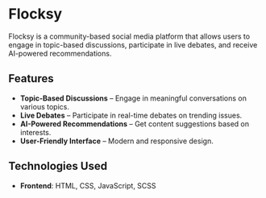 # Flocksy

Flocksy is a community-based social media platform that allows users to engage in topic-based discussions, participate in live debates, and receive AI-powered recommendations.

## Features
- **Topic-Based Discussions** – Engage in meaningful conversations on various topics.
- **Live Debates** – Participate in real-time debates on trending issues.
- **AI-Powered Recommendations** – Get content suggestions based on interests.
- **User-Friendly Interface** – Modern and responsive design.

## Technologies Used
- **Frontend**: HTML, CSS, JavaScript, SCSS



